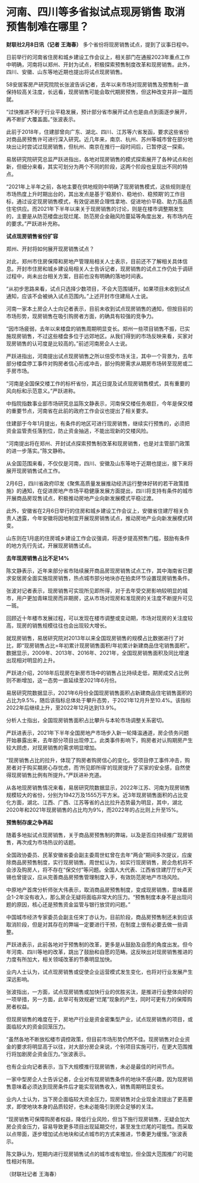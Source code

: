 # 河南、四川等多省拟试点现房销售 取消预售制难在哪里？

**财联社2月8日讯（记者 王海春）** 多个省份将现房销售试点，提到了议事日程中。

日前举行的河南省住房和城乡建设工作会议上，相关部门在通报2023年重点工作中明确，河南将以郑州、开封为试点，积极探索预售制度改革和现房销售。此外，四川、安徽、山东等地近期也提出将试点现房销售。

58安居客房产研究院院长张波告诉记者，去年以来市场对现房销售及预售制一直保持较高关注度，长远看，现房销售可能会取代期房预售，但这种改变并非一蹴而就。

“过快推进不利于行业平稳发展，预计部分省市展开试点也是由点到面逐步展开，再不断扩大覆盖面。”张波表示。

此前于2018年，住建部曾向广东、湖北、四川、江苏等六省发函，要求这些省份对商品房预售许可进行深入研究。近几年来，南京、杭州、苏州等城市曾在部分地块出让时尝试过现房销售，但杭州、南京在推行一段时间后，已暂停这一探索。

易居研究院研究总监严跃进指出，各地对现房销售的模式探索展开了各种试点和创新，但细分来看，其实可划分为两个不同的阶段，这两个阶段也呈现出不同的特点。

“2021年上半年之前，各地主要在供地规则中明确了现房销售模式，这些规则是在市场热度上升时期出台的，其出发点是基于’稳房价、稳地价、稳预期’的工作目标，通过设定现房销售模式，有效促进房企理性拿地、促进地价平稳、助力高品质住宅供应。而2021年下半年以来关于现房销售的讨论，则是在楼市调整期发生的，主要是从防范楼盘出现烂尾、防范房企金融风险蔓延等角度出发，有市场内在的要求。”严跃进补充称。

**试点现房销售省份扩容**

郑州、开封将如何展开现房销售试点？

对此，郑州市住房保障和房地产管理局相关人士表示，目前还不了解相关具体信息。开封市住房和城乡建设局相关人士告诉记者，现房销售的试点工作仍处于调研过程中，尚未出台相关方案，目前也没有明确的落地时间表。

“从初步思路来看，试点只选择少数项目，不会大范围铺开。如果项目未收到试点通知，应该不会被纳入试点范围内。”上述开封市住建局人士说。

河南一家本土房企人士向记者表示，目前未收到试点现房销售的通知，但按目前的市场形势，现房销售在吸引购房者方面，的确具有较强的竞争力。

“因市场疲弱，去年以来楼盘的销售周期明显变长。郑州一些项目销售不振，已实施现房销售，不过这些楼盘多位于远郊地区。从我们得到的市场反映来看，买家对现房销售的认可度是比较高的。”前述河南房企人士说。

严跃进指出，河南提出试点现房销售之所以倍受市场关注，其中一个背景为，去年部分楼盘停工事件对购房者信心形成冲击，部分购房需求从期房市场转至现房或二手房市场。

“河南是全国保交楼工作的标杆省份，其近日提及试点现房销售模式，具有重要的风向标和示范意义。”严跃进称。

中指院指数事业部市场研究总监陈文静表示，河南保交楼任务艰巨，今年是保交楼的重要节点，河南省在此前的政府工作会议也提出了相关要求。

住建部于今年1月提出，有条件的地区可进行现房销售，继续实行预售的，必须把资金监管责任落到位，防止资金抽逃，不能出现新的交楼风险。

“河南提出将在郑州、开封试点探索预售制改革和现房销售，也是对主管部门政策的进一步落实。”陈文静称。

从全国范围来看，不仅仅是河南，四川、安徽及山东等地于近期也提出，接下来将展开现房销售试点工作。

2月6日，四川省政府印发《聚焦高质量发展推动经济运行整体好转的若干政策措施》的通知，在促进房地产市场平稳健康发展方面提出，四川将支持有条件的城市开展商品房现售试点，积极推动房地产业向新发展模式平稳过渡。

此外，安徽省在2月6日举行的住房和城乡建设工作会议上，安徽省住建厅相关负责人透露，今年安徽将因地制宜开展现房销售试点，推动房地产业向新发展模式转变。

山东则在1月底的住房城乡建设工作会议强调，将逐步提高预售门槛，鼓励有条件的地方先行先试，开展现房销售试点。

**去年现房销售占比不足14%**

陈文静表示，近年来部分省市陆续展开商品房现房销售试点工作，其中海南省已要求安居房全面实施现房销售，热点城市部分地块亦在拍卖环节设置现房销售条件。

张波对记者表示，现房销售可实现所见即所得，对于去年受交房影响较明显的城市，用户更加青睐现房而非期房，这从市场对现房和准现房的关注度不断提升可见一斑。

回顾近十年楼市发展过程，可以发现在楼市调整或变动期，市场对现房的关注度较高，现房的销售规模往往也会出现较大增长。

就现房销售，易居研究院对2013年以来全国现房销售的规模占比数据进行了对比，即“现房销售占比=年初累计现房销售面积/年初累计新建商品住宅销售面积”。数据显示，2009年、2013年、2016年、2021年，全国现房销售面积及同比增速出现相对明显的上升。

严跃进介绍，2018年后现房在新房市场中的销售占比持续走低，期房成交占比例则不断增加，这一态势一直延续至2021年6月份。

易居研究院数据显示，2021年6月份全国现房销售面积占新建商品住宅销售面积的占比为9.5%，随后该指标总体处于攀升态势，于2021年12月升至10.4%。该指标2022年后继续上升，至2022年12月达到13.9%。

分析人士指出，全国现房销售面积占比攀升与本轮市场调整关系密切。

严跃进表示，2021年下半年全国房地产市场步入新一轮降温通道，房企债务问题开始暴露出来，去年部分项目出现停工。此类事件影响下，购房者对认购期房产生较大顾虑，对现房销售的需求明显增加。

“现房销售占比的拉升，体现了购房者购房信心的变化。受项目停工事件冲击，购房者对于购买期房心存忧虑，而‘所见即所得’的现房提升了买家的安全感，自然使得现房销售比例有所提升。”严跃进补充道。

从各地现房销售情况来看，易居研究院数据显示，2022年江苏、河南为现房销售规模较大的省份，分别为1942万及1555万平方米。近3年现房销售面积的占比变化方面，湖北、江西、广西、江苏等省的占比拉升态势最为明显，其中，湖北2020年和2021年现房销售的占比均为9%，而2022年的占比则上升至15%。

**预售制存废之争再起**

随着多地拟试点现房销售，关于商品房预售制的弊端，以及是否应持续推广现房销售，再次成为市场热议的话题。

全国政协委员、民革安徽省委会副主委周世虹曾在去年“两会”期间多次提议，应废除商品房预售制度，实行现房销售。周世虹认为，如实行现房销售，房企危机将不会涉及购房人，将不存在“保交付”等问题。全国人大代表、江西省住建厅厅长卢天锡也曾提议，应从完善商品房预售管理制度入手，有效防范房地产市场风险。

中原地产首席分析师张大伟表示，取消商品房预售制度，变成现房销售，意味着房企1-2年没有收入，那么房企无疑将面临非常大的压力。“预售制度本身不是出现问题的原因，核心还是预售资金监管与银行放贷的问题。”

中国城市经济专家委员会副主任宋丁亦认为，目前阶段，商品房预售制还未到应该取消阶段，但是对其存在的弊端一定要进行干预，在制度上很有必要去做一些调整。

严跃进表示，此前各地对于预售制的改革，更多是从鼓励及自愿的角度出发。但今年河南、四川等地的改革，跳出了鼓励和自愿的范畴。这反映出对现房销售推进的力度有所加大，相关领域改革的节奏明显加快。

业内人士认为，试点现房销售或促使企业运营模式发生变化，也将对行业发展产生深远影响。

张波指出，一方面，试点现房销售或加快行业的优胜劣汰，是推进行业整体向好的一项举措，另一方面，此举可有效规避“烂尾”现象的产生，同时可更有力的保障购房者权益。

但现房销售的难度在于，房地产行业是资金密集型产业，试点现房销售的项目，或面临较大的资金回笼压力。

“虽然各地不断放松楼市调控政策，但目前市场形势仍然不佳。现房销售对企业资金的要求将明显高于以往，对大部分房企来说，个别项目实施可行，在更大范围推行将加剧房企资金压力。”张波表示。

也有企业向记者表示，当下大规模推行现房销售，未必是最佳的时间节点。

一家中型房企人士告诉记者，企业对有现房销售条件的地块不感兴趣，因为现房销售意味着必须达到现房条件后才能实现销售收入，销售周期明显变长。

业内人士认为，当下房企面临较大资金压力，现房销售对企业现金流提出了更高要求，即使地块本身的品质较好，也未必能吸引到房企足够的关注。

“现房销售可保障购房者权益，降低行业风险，但当下施行现房销售，无疑会加大房企资金压力，容易导致更多项目出现延期交付，甚至发生烂尾的可能性。而采取以点带面，逐步增加试点地块和试点城市的方式来推进，节奏更为缓慢。”张波表示。

陈文静认为，短期内进行现房销售试点的城市或有增加，但全国大范围推广的可能性相对有限。

（财联社记者 王海春）

